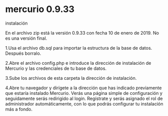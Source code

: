 # mercurio 0.9.33

instalación

  En el archivo zip está la versión 0.9.33 con fecha 10 de enero de 2019. No es una versión final.

  1.Usa el archivo db.sql para importar la estructura de la base de datos. Después borralo.
  
  2.Abre el archivo config.php e introduce la dirección de instalación de Mercurio y las credenciales de tu base de datos.
  
  3.Sube los archivos de esta carpeta la dirección de instalación.
  
  4.Abre tu navegador y dirígete a la dirección que has indicado previamente que estaría instalado Mercurio. Verás
una página simple de configuración y seguidamente serás redirigido al login. Regístrate y serás asignado el rol de administrador
automáticamente, con lo que podrás configurar tu instalación más a fondo.
